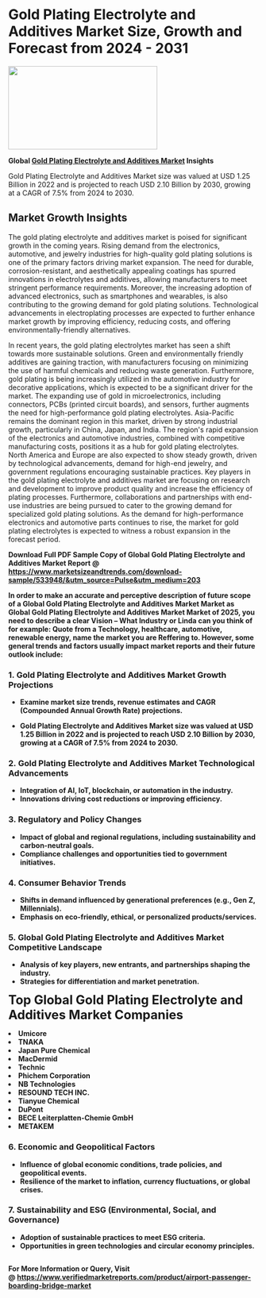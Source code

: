 <H1>Gold Plating Electrolyte and Additives Market Size, Growth and Forecast from 2024 - 2031</H1><img class="aligncenter size-medium wp-image-584254" src="https://thirdeyenews.in/wp-content/uploads/2024/09/Global-Market-Research-300x168.jpeg" alt="" width="300" height="168" /><p><strong>Global&nbsp;<a href="https://www.marketsizeandtrends.com/download-sample/533948/&amp;utm_source=Pulse&amp;utm_medium=203">Gold Plating Electrolyte and Additives Market</a> Insights</strong></p><p>Gold Plating Electrolyte and Additives Market size was valued at USD 1.25 Billion in 2022 and is projected to reach USD 2.10 Billion by 2030, growing at a CAGR of 7.5% from 2024 to 2030.</p><p><h2>Market Growth Insights</h2> The gold plating electrolyte and additives market is poised for significant growth in the coming years. Rising demand from the electronics, automotive, and jewelry industries for high-quality gold plating solutions is one of the primary factors driving market expansion. The need for durable, corrosion-resistant, and aesthetically appealing coatings has spurred innovations in electrolytes and additives, allowing manufacturers to meet stringent performance requirements. Moreover, the increasing adoption of advanced electronics, such as smartphones and wearables, is also contributing to the growing demand for gold plating solutions. Technological advancements in electroplating processes are expected to further enhance market growth by improving efficiency, reducing costs, and offering environmentally-friendly alternatives. <p><strong></strong></p> <p>In recent years, the gold plating electrolytes market has seen a shift towards more sustainable solutions. Green and environmentally friendly additives are gaining traction, with manufacturers focusing on minimizing the use of harmful chemicals and reducing waste generation. Furthermore, gold plating is being increasingly utilized in the automotive industry for decorative applications, which is expected to be a significant driver for the market. The expanding use of gold in microelectronics, including connectors, PCBs (printed circuit boards), and sensors, further augments the need for high-performance gold plating electrolytes. Asia-Pacific remains the dominant region in this market, driven by strong industrial growth, particularly in China, Japan, and India. The region's rapid expansion of the electronics and automotive industries, combined with competitive manufacturing costs, positions it as a hub for gold plating electrolytes. North America and Europe are also expected to show steady growth, driven by technological advancements, demand for high-end jewelry, and government regulations encouraging sustainable practices. Key players in the gold plating electrolyte and additives market are focusing on research and development to improve product quality and increase the efficiency of plating processes. Furthermore, collaborations and partnerships with end-use industries are being pursued to cater to the growing demand for specialized gold plating solutions. As the demand for high-performance electronics and automotive parts continues to rise, the market for gold plating electrolytes is expected to witness a robust expansion in the forecast period. <p><strong></p><p><span class=""><strong>Download Full PDF Sample Copy of Global Gold Plating Electrolyte and Additives Market Report</strong> @ <a href="https://www.marketsizeandtrends.com/download-sample/533948/&amp;utm_source=Pulse&amp;utm_medium=203" target="_blank">https://www.marketsizeandtrends.com/download-sample/533948/&amp;utm_source=Pulse&amp;utm_medium=203</a></span></p><p>In order to make an accurate and perceptive description of future scope of a Global&nbsp;Gold Plating Electrolyte and Additives Market Market as Global&nbsp;Gold Plating Electrolyte and Additives Market Market of 2025, you need to describe a clear Vision &ndash; What Industry or Linda can you think of for example: Quote from a Technology, healthcare, automotive, renewable energy, name the market you are Reffering to. However, some general trends and factors usually impact market reports and their future outlook include:</p><h3>1.&nbsp;<strong>Gold Plating Electrolyte and Additives Market Growth Projections</strong></h3><ul><li>Examine market size trends, revenue estimates and CAGR (Compounded Annual Growth Rate) projections.</li><li><p>Gold Plating Electrolyte and Additives Market size was valued at USD 1.25 Billion in 2022 and is projected to reach USD 2.10 Billion by 2030, growing at a CAGR of 7.5% from 2024 to 2030.</p></li></ul><h3>2.&nbsp;<strong>Gold Plating Electrolyte and Additives Market Technological Advancements</strong></h3><ul><li>Integration of AI, IoT, blockchain, or automation in the industry.</li><li>Innovations driving cost reductions or improving efficiency.</li></ul><h3>3.&nbsp;<strong>Regulatory and Policy Changes</strong></h3><ul><li>Impact of global and regional regulations, including sustainability and carbon-neutral goals.</li><li>Compliance challenges and opportunities tied to government initiatives.</li></ul><h3>4.&nbsp;<strong>Consumer Behavior Trends</strong></h3><ul><li>Shifts in demand influenced by generational preferences (e.g., Gen Z, Millennials).</li><li>Emphasis on eco-friendly, ethical, or personalized products/services.</li></ul><h3>5.&nbsp;<strong>Global Gold Plating Electrolyte and Additives Market Competitive Landscape</strong></h3><ul><li>Analysis of key players, new entrants, and partnerships shaping the industry.</li><li>Strategies for differentiation and market penetration.</li></ul><p data-pm-slice="1 1 []"><span style="color: inherit; font-family: inherit; font-size: 25px;">Top Global Gold Plating Electrolyte and Additives Market Companies</span></p><div class="" data-test-id=""><p><li>Umicore</li><li> TNAKA</li><li> Japan Pure Chemical</li><li> MacDermid</li><li> Technic</li><li> Phichem Corporation</li><li> NB Technologies</li><li> RESOUND TECH INC.</li><li> Tianyue Chemical</li><li> DuPont</li><li> BECE Leiterplatten-Chemie GmbH</li><li> METAKEM</li></p></div><h3>6.&nbsp;<strong>Economic and Geopolitical Factors</strong></h3><ul><li>Influence of global economic conditions, trade policies, and geopolitical events.</li><li>Resilience of the market to inflation, currency fluctuations, or global crises.</li></ul><h3>7.&nbsp;<strong>Sustainability and ESG (Environmental, Social, and Governance)</strong></h3><ul><li>Adoption of sustainable practices to meet ESG criteria.</li><li>Opportunities in green technologies and circular economy principles.</li></ul><h2><strong style="font-size: 14px;">For More Information or Query, Visit @&nbsp;</strong><a style="background-color: #ffffff; font-size: 14px;" href="https://www.marketsizeandtrends.com/report/gold-plating-electrolyte-and-additives-market/" target="_blank">https://www.verifiedmarketreports.com/product/airport-passenger-boarding-bridge-market</a></h2>

